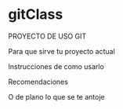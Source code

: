 # gitClass
PROYECTO DE USO GIT 

Para que sirve tu proyecto actual

Instrucciones de como usarlo

Recomendaciones

O de plano lo que se te antoje

